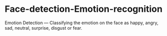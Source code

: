 # Face-detection-Emotion-recognition
Emotion Detection — Classifying the emotion on the face as happy, angry, sad, neutral, surprise, disgust or fear.
